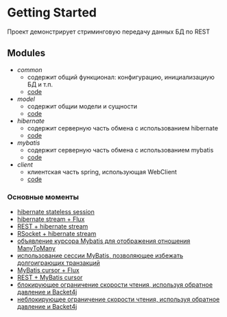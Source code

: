 # Getting Started

Проект демонстрирует стриминговую передачу данных БД по REST

## Modules

- *common*
    - содержит общий функционал: конфигурацию, инициализациую БД и т.п.
    - [code](https://github.com/azyablin/flux/tree/main/common)
- *model*
    - содержит общии модели и сущности
    - [code](https://github.com/azyablin/flux/tree/main/common)
- *hibernate*
    - содержит серверную часть обмена с использованием hibernate
    - [code](https://github.com/azyablin/flux/tree/main/hibernate)
- *mybatis*
    - содержит серверную часть обмена с использованием mybatis
    - [code](https://github.com/azyablin/flux/tree/main/mybatis)
- *client*
    - клиентская часть spring, использующая WebClient
    - [code](https://github.com/azyablin/flux/tree/main/client)

### Основные моменты

* [hibernate stateless session](https://github.com/azyablin/flux/blob/main/hibernate/src/main/java/com/magnit/flux/hibernate/dao/HibernateFluxResultProducer.java#L36)
* [hibernate stream + Flux](https://github.com/azyablin/flux/blob/main/hibernate/src/main/java/com/magnit/flux/hibernate/dao/HibernateFluxResultProducer.java#L40)
* [REST + hibernate stream](https://github.com/azyablin/flux/blob/main/hibernate/src/main/java/com/magnit/flux/hibernate/controller/HibernateOperationController.java#L27)
* [RSocket + hibernate stream](https://github.com/azyablin/flux/blob/main/hibernate/src/main/java/com/magnit/flux/hibernate/controller/HibernateOperationController.java#L32)
* [объявление курсора Mybatis для отображения отношения ManyToMany](https://github.com/azyablin/flux/blob/main/mybatis/src/main/resources/mapper/operation-detail-mapper.xml#L11)
* [использование сессии MyBatis, позволяющее избежать долгоиграющих транзакций](https://github.com/azyablin/flux/blob/main/mybatis/src/main/java/com/magnit/flux/mybatis/dao/MyBatisFluxResultProducer.java#L40)
* [MyBatis cursor + Flux](https://github.com/azyablin/flux/blob/main/mybatis/src/main/java/com/magnit/flux/mybatis/dao/MyBatisFluxResultProducer.java#L42)
* [REST + MyBatis cursor](https://github.com/azyablin/flux/blob/main/mybatis/src/main/java/com/magnit/flux/mybatis/controller/MyBatisOperationController.java#L26)
* [блокирующее ограничение скорости чтения, используя обратное давление и Backet4j](https://github.com/azyablin/flux/blob/main/client/src/main/java/com/magnit/flux/client/service/RateLimitService.java#L30)
* [неблокирующее ограничение скорости чтения, используя обратное давление и Backet4j](https://github.com/azyablin/flux/blob/main/client/src/main/java/com/magnit/flux/client/service/RateLimitService.java#L49)


